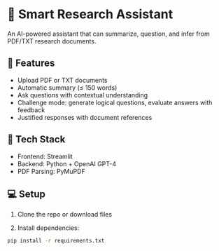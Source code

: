 # 📄 Smart Research Assistant

An AI-powered assistant that can summarize, question, and infer from PDF/TXT research documents.

## 🚀 Features
- Upload PDF or TXT documents
- Automatic summary (≤ 150 words)
- Ask questions with contextual understanding
- Challenge mode: generate logical questions, evaluate answers with feedback
- Justified responses with document references

## 🧰 Tech Stack
- Frontend: Streamlit
- Backend: Python + OpenAI GPT-4
- PDF Parsing: PyMuPDF

## 💻 Setup

1. Clone the repo or download files

2. Install dependencies:
```bash
pip install -r requirements.txt
